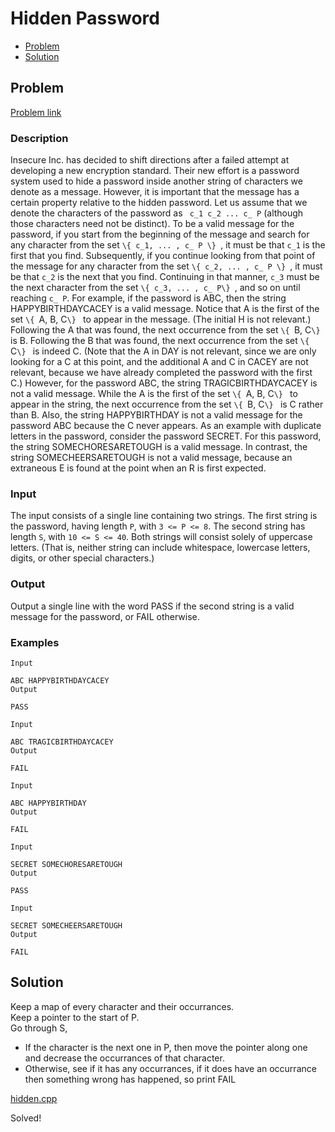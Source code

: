 # Hidden Password
- [Problem](#problem)
- [Solution](#hidden.cpp)

## Problem
[Problem link](https://open.kattis.com/problems/hidden)

### Description

Insecure Inc. has decided to shift directions after a failed attempt at developing a new encryption standard. Their new effort is a password system used to hide a password inside another string of characters we denote as a message. However, it is important that the message has a certain property relative to the hidden password.
Let us assume that we denote the characters of the password as ` c_1 c_2 ... c_ P` (although those characters need not be distinct). To be a valid message for the password, if you start from the beginning of the message and search for any character from the set `\{ c_1, ... , c_ P \} `, it must be that `c_1` is the first that you find. Subsequently, if you continue looking from that point of the message for any character from the set `\{ c_2, ... , c_ P \} `, it must be that `c_2` is the next that you find. Continuing in that manner, `c_3` must be the next character from the set `\{ c_3, ... , c_ P\} `, and so on until reaching `c_ P`.
For example, if the password is ABC, then the string HAPPYBIRTHDAYCACEY is a valid message. Notice that A is the first of the set `\{ `A, B, C`\} ` to appear in the message. (The initial H is not relevant.) Following the A that was found, the next occurrence from the set `\{ `B, C`\} ` is B. Following the B that was found, the next occurrence from the set `\{ `C`\} ` is indeed C. (Note that the A in DAY is not relevant, since we are only looking for a C at this point, and the additional A and C in CACEY are not relevant, because we have already completed the password with the first C.) However, for the password ABC, the string TRAGICBIRTHDAYCACEY is not a valid message. While the A is the first of the set `\{ `A, B, C`\} ` to appear in the string, the next occurrence from the set `\{ `B, C`\} ` is C rather than B. Also, the string HAPPYBIRTHDAY is not a valid message for the password ABC because the C never appears.
As an example with duplicate letters in the password, consider the password SECRET. For this password, the string SOMECHORESARETOUGH is a valid message. In contrast, the string SOMECHEERSARETOUGH is not a valid message, because an extraneous E is found at the point when an R is first expected.

### Input
The input consists of a single line containing two strings. The first string is the password, having length `P`, with `3 <= P <= 8`. The second string has length `S`, with `10 <= S <= 40`. Both strings will consist solely of uppercase letters. (That is, neither string can include whitespace, lowercase letters, digits, or other special characters.)

### Output
Output a single line with the word PASS if the second string is a valid message for the password, or FAIL otherwise. 

### Examples
```
Input

ABC HAPPYBIRTHDAYCACEY
Output

PASS
```
```
Input

ABC TRAGICBIRTHDAYCACEY
Output

FAIL
```
```
Input

ABC HAPPYBIRTHDAY
Output

FAIL
```
```
Input

SECRET SOMECHORESARETOUGH
Output

PASS
```
```
Input

SECRET SOMECHEERSARETOUGH
Output

FAIL
```


## Solution
Keep a map of every character and their occurrances.  
Keep a pointer to the start of P.  
Go through S,
- If the character is the next one in P, then move the pointer along one and decrease the occurrances of that character.
- Otherwise, see if it has any occurrances, if it does have an occurrance then something wrong has happened, so print FAIL

[hidden.cpp](./hidden.cpp)

Solved!